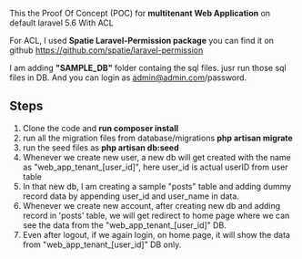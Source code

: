 This the Proof Of Concept (POC) for **multitenant Web Application** on default laravel 5.6 With ACL

For ACL, I used **Spatie Laravel-Permission package** you can find it on github
https://github.com/spatie/laravel-permission

I am adding **"SAMPLE_DB"** folder containg the sql files. jusr run those sql files in DB.
And you can login as admin@admin.com/password.



Steps
---------

1) Clone the code and **run composer install**
2) run all the migration files from database/migrations **php artisan migrate**
3) run the seed files as **php artisan db:seed**
3) Whenever we create new user, a new db will get created with the name as "web_app_tenant_[user_id]", 
   here user_id is actual userID from user table
4) In that new db, I am creating a  sample "posts" table and adding dummy record data by appending user_id and user_name in data.
5) Whenever we create new account, after creating new db and adding record in 'posts' table, 
   we will get redirect to home page where we can see the data from the "web_app_tenant_[user_id]" DB.
6) Even after logout, if we again login, on home page, it will show the data from "web_app_tenant_[user_id]" DB only.